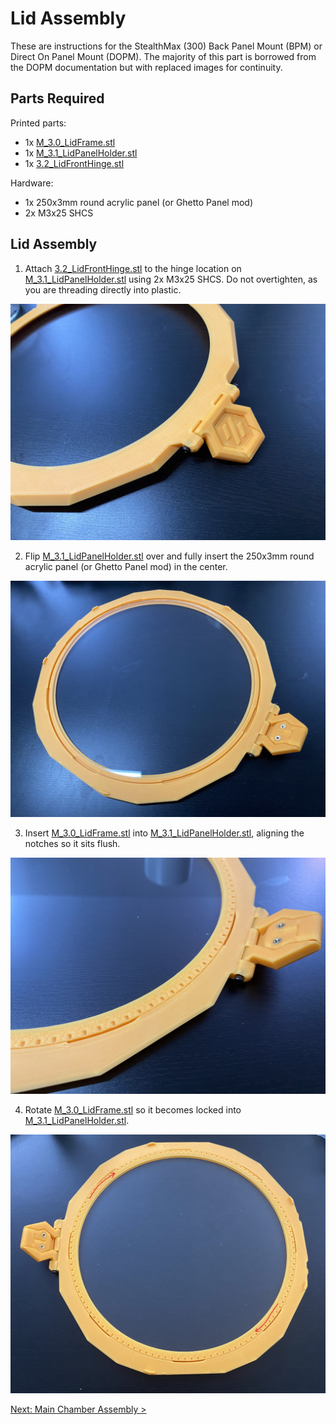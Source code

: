 # Lid Assembly

These are instructions for the StealthMax (300) Back Panel Mount (BPM) or Direct On Panel Mount (DOPM). The majority of this part is borrowed from the DOPM documentation but with replaced images for continuity.

## Parts Required

Printed parts:
- 1x [M_3.0_LidFrame.stl](../../STLs/3_Lid/StealthMax/M_3.0_LidFrame.stl)
- 1x [M_3.1_LidPanelHolder.stl](../../STLs/3_Lid/StealthMax/M_3.1_LidPanelHolder.stl)
- 1x [3.2_LidFrontHinge.stl](../../STLs/3_Lid/3.2_LidFrontHinge.stl)

Hardware:
- 1x 250x3mm round acrylic panel (or Ghetto Panel mod)
- 2x M3x25 SHCS

## Lid Assembly

1. Attach [3.2_LidFrontHinge.stl](../../STLs/3_Lid/3.2_LidFrontHinge.stl) to the hinge location on [M_3.1_LidPanelHolder.stl](../../STLs/3_Lid/StealthMax/M_3.1_LidPanelHolder.stl) using 2x M3x25 SHCS. Do not overtighten, as you are threading directly into plastic.

![Lid Front Hinge attach to Lid Panel Holder](../../assets/docs/BPM/lid_assembly_fronthinge_300.JPEG)

2. Flip [M_3.1_LidPanelHolder.stl](../../STLs/3_Lid/StealthMax/M_3.1_LidPanelHolder.stl) over and fully insert the 250x3mm round acrylic panel (or Ghetto Panel mod) in the center.

![Acrylic Panel insert into Lid Panel Holder](../../assets/docs/BPM/lid_assembly_acrylicpanel_300.JPEG)

3. Insert [M_3.0_LidFrame.stl](../../STLs/3_Lid/StealthMax/M_3.0_LidFrame.stl) into [M_3.1_LidPanelHolder.stl](../../STLs/3_Lid/StealthMax/M_3.1_LidPanelHolder.stl), aligning the notches so it sits flush.

![Lid Frame insert into Lid Panel Holder](../../assets/docs/BPM/lid_assembly_lidframe_rotate_300.JPEG)

4. Rotate [M_3.0_LidFrame.stl](../../STLs/3_Lid/StealthMax/M_3.0_LidFrame.stl) so it becomes locked into [M_3.1_LidPanelHolder.stl](../../STLs/3_Lid/StealthMax/M_3.1_LidPanelHolder.stl).

![Lid Frame insert locking](../../assets/docs/BPM/lid_assembly_lidframe_rotateinplace_300.JPEG)

[Next: Main Chamber Assembly >](Main_Chamber_Assembly.md)